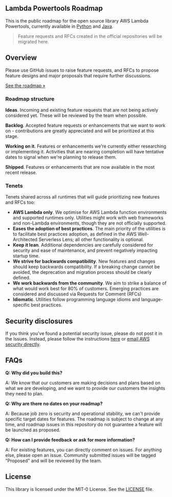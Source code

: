 ## Lambda Powertools Roadmap

This is the public roadmap for the open source library AWS Lambda Powertools, currently available in [Python](https://github.com/awslabs/aws-lambda-powertools-python/) and [Java](https://github.com/awslabs/aws-lambda-powertools-python/).

> Feature requests and RFCs created in the official repositories will be migrated here.

## Overview

Please use GitHub issues to raise feature requests, and RFCs to propose feature designs and major proposals that require further discussions.

[See the roadmap »](https://github.com/awslabs/aws-lambda-powertools-roadmap/projects/1)

### Roadmap structure

**Ideas**. Incoming and existing feature requests that are not being actively considered yet. These will be reviewed by the team when possible.

**Backlog**. Accepted feature requests or enhancements that we want to work on - contributions are greatly appreciated and will be prioritized at this stage.

**Working on it**. Features or enhancements we're currently either researching or implementing it. Activities that are nearing completion will have tentative dates to signal  when we're planning to release them.

**Shipped**. Features or enhancements that are now available in the most recent release.

### Tenets

Tenets shared across all runtimes that will guide prioritizing new features and RFCs too:

* **AWS Lambda only**. We optimise for AWS Lambda function environments and supported runtimes only. Utilities might work with web frameworks and non-Lambda environments, though they are not officially supported.
* **Eases the adoption of best practices**. The main priority of the utilities is to facilitate best practices adoption, as defined in the AWS Well-Architected Serverless Lens; all other functionality is optional.
* **Keep it lean**. Additional dependencies are carefully considered for security and ease of maintenance, and prevent negatively impacting startup time.
* **We strive for backwards compatibility**. New features and changes should keep backwards compatibility. If a breaking change cannot be avoided, the deprecation and migration process should be clearly defined.
* **We work backwards from the community**. We aim to strike a balance of what would work best for 80% of customers. Emerging practices are considered and discussed via Requests for Comment (RFCs)
* **Idiomatic**. Utilities follow programming language idioms and language-specific best practices.

## Security disclosures

If you think you’ve found a potential security issue, please do not post it in the Issues.  Instead, please follow the instructions [here](https://aws.amazon.com/security/vulnerability-reporting/) or [email AWS security directly](mailto:aws-security@amazon.com).

## FAQs

**Q: Why did you build this?**

A: We know that our customers are making decisions and plans based on what we are developing, and we want to provide our customers the insights they need to plan.

**Q: Why are there no dates on your roadmap?**

A: Because job zero is security and operational stability, we can't provide specific target dates for features. The roadmap is subject to change at any time, and roadmap issues in this repository do not guarantee a feature will be launched as proposed.

**Q: How can I provide feedback or ask for more information?**

A: For existing features, you can directly comment on issues. For anything else, please open an issue. Community submitted issues will be tagged "Proposed" and will be reviewed by the team.

## License

This library is licensed under the MIT-0 License. See the [LICENSE](LICENSE) file.
